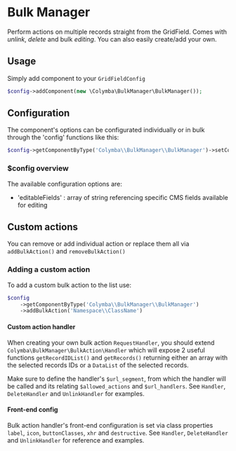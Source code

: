 # Bulk Manager

Perform actions on multiple records straight from the GridField. Comes with _unlink_, _delete_ and bulk _editing_. You can also easily create/add your own.

## Usage

Simply add component to your `GridFieldConfig`

```php
$config->addComponent(new \Colymba\BulkManager\BulkManager());
```

## Configuration

The component's options can be configurated individually or in bulk through the 'config' functions like this:

```php
$config->getComponentByType('Colymba\\BulkManager\\BulkManager')->setConfig($reference, $value);
```

### $config overview

The available configuration options are:

-   'editableFields' : array of string referencing specific CMS fields available for editing

## Custom actions

You can remove or add individual action or replace them all via `addBulkAction()` and `removeBulkAction()`

### Adding a custom action

To add a custom bulk action to the list use:

```php
$config
    ->getComponentByType('Colymba\\BulkManager\\BulkManager')
    ->addBulkAction('Namespace\\ClassName')
```

#### Custom action handler

When creating your own bulk action `RequestHandler`, you should extend `Colymba\BulkManager\BulkAction\Handler` which will expose 2 useful functions `getRecordIDList()` and `getRecords()` returning either an array with the selected records IDs or a `DataList` of the selected records.

Make sure to define the handler's `$url_segment`, from which the handler will be called and its relating `$allowed_actions` and `$url_handlers`. See `Handler`, `DeleteHandler` and `UnlinkHandler` for examples.

#### Front-end config

Bulk action handler's front-end configuration is set via class properties `label`, `icon`, `buttonClasses`, `xhr` and `destructive`. See `Handler`, `DeleteHandler` and `UnlinkHandler` for reference and examples.

